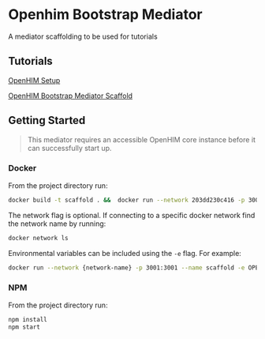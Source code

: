 # Openhim Bootstrap Mediator

A mediator scaffolding to be used for tutorials

## Tutorials

[OpenHIM Setup](https://github.com/jembi/openhim-mediator-tutorial/blob/master/0_Starting_OpenHIM.md)

[OpenHIM Bootstrap Mediator Scaffold](https://github.com/jembi/openhim-mediator-tutorial/blob/master/1_Scaffold_OpenHIM_Mediator.md)

## Getting Started

> This mediator requires an accessible OpenHIM core instance before it can successfully start up.

### Docker

From the project directory run:

```sh
docker build -t scaffold . &&  docker run --network 203dd230c416 -p 3005:3005 --name scaffold scaffold
```

The network flag is optional. If connecting to a specific docker network find the network name by running:

```sh
docker network ls
```

Environmental variables can be included using the `-e` flag. For example:

```sh
docker run --network {network-name} -p 3001:3001 --name scaffold -e OPENHIM_TRUST_SELF_SIGNED=true scaffold
```

### NPM

From the project directory run:

```sh
npm install
npm start
```
